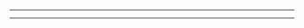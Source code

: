 <hr/>
<div style="display: none;justify-content: space-around;">
<img src='https://upload.wikimedia.org/wikipedia/commons/thumb/4/44/Microsoft_logo.svg/2048px-Microsoft_logo.svg.png' alt='github' height='65'>
<img src='https://assets.codeguru.com/uploads/2021/08/C-Sharp-Tutorials.png' alt='github' height='65'>
<img
src='https://upload.wikimedia.org/wikipedia/commons/thumb/e/ee/.NET_Core_Logo.svg/2048px-.NET_Core_Logo.svg.png' alt='github' height='65' style="margin-right: 15px;">
<img src='https://upload.wikimedia.org/wikipedia/commons/thumb/d/d0/Blazor.png/800px-Blazor.png' alt='github' height='65' style="margin-right: 10px;">
<img src='https://miro.medium.com/v2/resize:fit:440/1*J3G3akaMpUOLegw0p0qthA.png' alt='github' height='65'>
<img src='https://encrypted-tbn0.gstatic.com/images?q=tbn:ANd9GcQKGUQBj2AGeHbeHzjW4AS0VOCMara3BDjX7w&s' alt='github' height='65' style="margin-left: -5px;">
<img src='https://clipground.com/images/sql-server-logo-png-1.png' alt='github' height='65' style="margin-left: -5px;">
<img src='https://dwglogo.com/wp-content/uploads/2017/09/1300px-Docker_container_engine_logo.png' alt='github' height='65' style="margin-right: 5px;">
<img src='https://swimburger.net/media/ppnn3pcl/azure.png' alt='github' height='65' >
</div>
<hr/>
